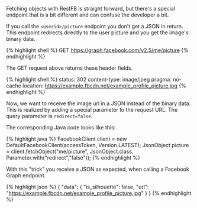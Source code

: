 Fetching objects with RestFB is straight forward, but there's a special endpoint 
that is a bit different and can confuse the developer a bit.

If you call the `<userid>/picture` endpoint you don't get a JSON in return. This endpoint 
redirects directly to the user picture and you get the image's binary data.

{% highlight shell %}
GET https://graph.facebook.com/v2.5/me/picture
{% endhighlight %}

The GET request above returns these header fields. 

{% highlight shell %}
status: 302
content-type: image/jpeg
pragma: no-cache
location: https://example.fbcdn.net/example_profile_picture.jpg
{% endhighlight %}

Now, we want to receive the image url in a JSON instead of the binary data. This is
realized by adding a special parameter to the request URL. The query parameter is `redirect=false`.

The corresponding Java code looks like this:

{% highlight java %}
FacebookClient client = new DefaultFacebookClient(accessToken, Version.LATEST);
JsonObject picture = 
      client.fetchObject("me/picture", 
	      JsonObject.class, Parameter.with("redirect","false"));
{% endhighlight %}

With this "trick" you receive a JSON as expected, when calling a Facebook Graph endpoint.

{% highlight json %}
{
  "data": {
    "is_silhouette": false,
    "url": "https://example.fbcdn.net/example_profile_picture.jpg"
  }
}
{% endhighlight %}